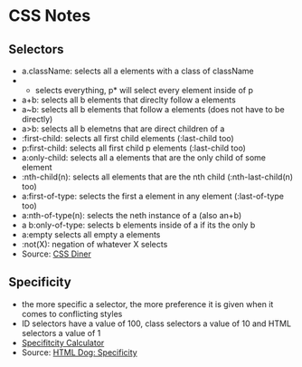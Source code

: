 # CSS Notes

## Selectors
* a.className: selects all a elements with a class of className
* * selects everything, p* will select every element inside of p
* a+b: selects all b elements that direclty follow a elements
* a~b: selects all b elements that follow a elements (does not have to be directly)
* a>b: selects all b elemetns that are direct children of a
* :first-child: selects all first child elements (:last-child too)
* p:first-child: selects all first child p elements (:last-child too)
* a:only-child: selects all a elements that are the only child of some element
* :nth-child(n): selects all elements that are the nth child (:nth-last-child(n) too)
* a:first-of-type: selects the first a element in any element (:last-of-type too)
* a:nth-of-type(n): selects the neth instance of a (also an+b)
* a b:only-of-type: selects b elements inside of a if its the only b
* a:empty selects all empty a elements
* :not(X): negation of whatever X selects
* Source: [CSS Diner](http://flukeout.github.io/)

## Specificity
* the more specific a selector, the more preference it is given when it comes to conflicting styles
* ID selectors have a value of 100, class selectors a value of 10 and HTML selectors a value of 1
* [Specifitcity Calculator](https://specificity.keegan.st/)
* Source: [HTML Dog: Specificity](http://www.htmldog.com/guides/css/intermediate/specificity/)
